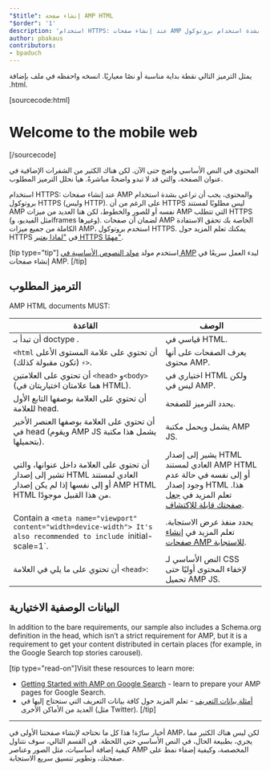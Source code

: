 ```yaml
---
"$title": إنشاء صفحة AMP HTML
"$order": '1'
description: 'استخدام HTTPS: عند إنشاء صفحات AMP والمحتوى، فيجب أن تراعي بشدة استخدام بروتوكول HTTPS (وليسHTTP). بالرغم من أن, HTTPS ليس مطلوبًا لمستند AMP نفسه أو ...'
author: pbakaus
contributors:
- bpaduch
---
```


يمثل الترميز التالي نقطة بداية مناسبة أو نصًا معياريًا. انسخه واحفظه في ملف بإضافة ‎.html.

[sourcecode:html]
<!doctype html>
<html amp lang="en">
  <head>
    <meta charset="utf-8">
    <script async src="https://cdn.ampproject.org/v0.js"></script>
    <title>Hello, AMPs</title>
    <link rel="canonical" href="{{doc.url}}">
    <meta name="viewport" content="width=device-width">
    <script type="application/ld+json">
      {
        "@context": "http://schema.org",
        "@type": "NewsArticle",
        "headline": "Open-source framework for publishing content",
        "datePublished": "2015-10-07T12:02:41Z",
        "image": [
          "logo.jpg"
        ]
      }
    </script>
    <style amp-boilerplate>body{-webkit-animation:-amp-start 8s steps(1,end) 0s 1 normal both;-moz-animation:-amp-start 8s steps(1,end) 0s 1 normal both;-ms-animation:-amp-start 8s steps(1,end) 0s 1 normal both;animation:-amp-start 8s steps(1,end) 0s 1 normal both}@-webkit-keyframes -amp-start{from{visibility:hidden}to{visibility:visible}}@-moz-keyframes -amp-start{from{visibility:hidden}to{visibility:visible}}@-ms-keyframes -amp-start{from{visibility:hidden}to{visibility:visible}}@-o-keyframes -amp-start{from{visibility:hidden}to{visibility:visible}}@keyframes -amp-start{from{visibility:hidden}to{visibility:visible}}</style><noscript><style amp-boilerplate>body{-webkit-animation:none;-moz-animation:none;-ms-animation:none;animation:none}</style></noscript>
  </head>
  <body>
    <h1>Welcome to the mobile web</h1>
  </body>
</html>
[/sourcecode]

المحتوى في النص الأساسي واضح حتى الآن. لكن هناك الكثير من الشفرات الإضافية في عنوان الصفحة، والتي قد لا تبدو واضحةً مباشرةً. هيا نحلل الترميز المطلوب.

استخدام HTTPS: عند إنشاء صفحات AMP والمحتوى، يجب أن تراعي بشدة استخدام بروتوكول HTTPS (وليس HTTP). على الرغم من أن HTTPS ليس مطلوبًا لمستند AMP نفسه أو للصور والخطوط، لكن هنا العديد من ميزات AMP التي تتطلب HTTPS (مثل الفيديو، وiframes وغيرها). لضمان أن صفحات AMP الخاصة بك تحقق الاستفادة الكاملة من جميع ميزات AMP، استخدم بروتوكول HTTPS.  يمكنك تعلم المزيد حول HTTPS في ["لماذا يعتبر HTTPS مهمًا"](https://developers.google.com/web/fundamentals/security/encrypt-in-transit/why-https).

[tip type="tip"] استخدم مولد [مولد النصوص الأساسية في AMP](/boilerplate) لبدء العمل سريعًا في إنشاء صفحات AMP. [/tip]

## الترميز المطلوب

AMP HTML documents MUST:

القاعدة | الوصف
--- | ---
أن تبدأ بـ doctype <span dir="ltr" class="nowrap"><code><!doctype html></code></span>. | قياسي في HTML.
أن تحتوي على علامة المستوى الأعلى <span dir="ltr" class="nowrap"><code><html ⚡></code></span> (تكون <span dir="ltr" class="nowrap"><code><html amp></code></span> مقبولة كذلك). | يعرف الصفحات على أنها محتوى AMP.
أن تحتوي على العلامتين `<head>` و`<body>` (هما علامتان اختياريتان في HTML). | اختياري في HTML ولكن ليس في AMP.
أن تحتوي على العلامة <span dir="ltr" class="nowrap"><code><meta charset="utf-8"></code></span> بوصفها التابع الأول للعلامة head. | يحدد الترميز للصفحة.
أن تحتوي على العلامة <span dir="ltr" class="nowrap"><code><script async src="https://cdn.ampproject.org/v0.js"></script></code></span> بوصفها العنصر الأخير في head (يشمل هذا مكتبة <span dir="ltr" class="nowrap">AMP JS</span> ويقوم بتحميلها). | يشمل ويحمل مكتبة AMP JS.
أن تحتوي على العلامة <span dir="ltr" class="nowrap"><code><link rel="canonical" href="$SOME_URL"></code></span> داخل عنوانها، والتي تشير إلى إصدار HTML العادي لمستند <span dir="ltr" class="nowrap">AMP HTML</span> أو إلى نفسها إذا لم يكن إصدار HTML من هذا القبيل موجودًا. | يشير إلى إصدار HTML العادي لمستند AMP HTML أو إلى نفسه  في حالة عدم وجود إصدار HTML هذا. تعلم المزيد في [جعل صفحتك قابلة للاكتشاف](../../../../documentation/guides-and-tutorials/optimize-measure/discovery.md).
Contain a `<meta name="viewport" content="width=device-width"> It's also recommended to include `initial-scale=1`. | يحدد منفذ عرض الاستجابة. تعلم المزيد في [إنشاء صفحات AMP للاستجابة](../../../../documentation/guides-and-tutorials/develop/style_and_layout/responsive_design.md).
أن تحتوي على ما يلي في العلامة `<head>`: <span dir="ltr"><code><style amp-boilerplate>body{-webkit-animation:-amp-start 8s steps(1,end) 0s 1 normal both;-moz-animation:-amp-start 8s steps(1,end) 0s 1 normal both;-ms-animation:-amp-start 8s steps(1,end) 0s 1 normal both;animation:-amp-start 8s steps(1,end) 0s 1 normal both}@-webkit-keyframes -amp-start{from{visibility:hidden}to{visibility:visible}}@-moz-keyframes -amp-start{from{visibility:hidden}to{visibility:visible}}@-ms-keyframes -amp-start{from{visibility:hidden}to{visibility:visible}}@-o-keyframes -amp-start{from{visibility:hidden}to{visibility:visible}}@keyframes -amp-start{from{visibility:hidden}to{visibility:visible}}</style><noscript><style amp-boilerplate>body{-webkit-animation:none;-moz-animation:none;-ms-animation:none;animation:none}</style></noscript></code></span> | النص الأساسي لـ CSS لإخفاء المحتوى أوليًا حتى تحميل AMP JS.

## البيانات الوصفية الاختيارية

In addition to the bare requirements, our sample also includes a Schema.org definition in the head, which isn’t a strict requirement for AMP, but it is a requirement to get your content distributed in certain places (for example, in the Google Search top stories carousel).

[tip type="read-on"]Visit these resources to learn more:

- [Getting Started with AMP on Google Search](https://developers.google.com/amp/docs) - learn to prepare your AMP pages for Google Search.
- [أمثلة بيانات التعريف](https://github.com/ampproject/amphtml/tree/master/examples/metadata-examples) - تعلم المزيد حول كافة بيانات التعريف التي ستحتاج إليها في العديد من الأماكن الأخرى  (مثل Twitter). [/tip]

<hr>

أخبار سارّة! هذا كل ما نحتاجه لإنشاء صفحتنا الأولى في AMP، لكن ليس هناك الكثير مما يجري، بطبيعة الحال، في النص الأساسي حتى اللحظة. في القسم التالي، سوف نتناول كيفية إضافة أساسيات، مثل الصور وعناصر AMP المخصصة، وكيفية إضفاء نمط على صفحتك، وتطوير تنسيق سريع الاستجابة.

